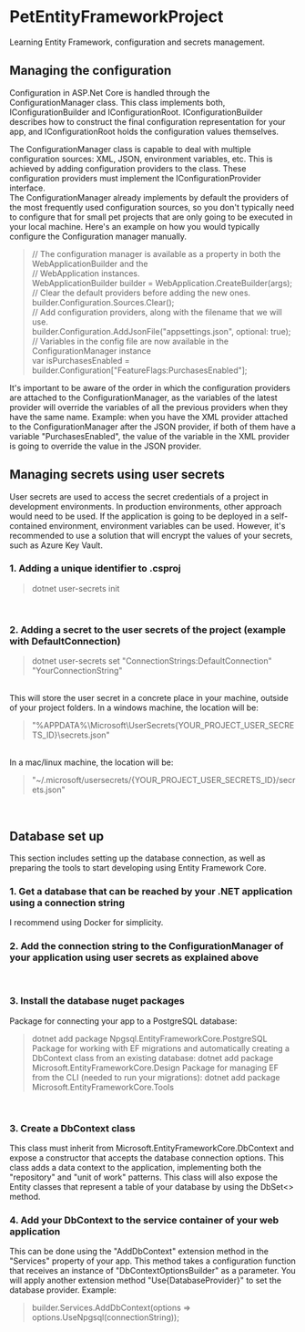 # PetEntityFrameworkProject
Learning Entity Framework, configuration and secrets management.

## Managing the configuration
Configuration in ASP.Net Core is handled through the ConfigurationManager class. This class implements both,
IConfigurationBuilder and IConfigurationRoot. IConfigurationBuilder describes how to construct the final configuration representation for your app, and IConfigurationRoot holds the configuration values themselves.

The ConfigurationManager class is capable to deal with multiple configuration sources: XML, JSON, environment
variables, etc. This is achieved by adding configuration providers to the class. These configuration providers
must implement the IConfigurationProvider interface.
<br>
The ConfigurationManager already implements by default the providers of the most frequently used configuration
sources, so you don't typically need to configure that for small pet projects that are only going to be 
executed in your local machine. Here's an example on how you would typically configure the Configuration manager manually.
<br>

> // The configuration manager is available as a property in both the WebApplicationBuilder and the <br>
> // WebApplication instances. <br>
> WebApplicationBuilder builder = WebApplication.CreateBuilder(args); <br>
> // Clear the default providers before adding the new ones. <br>
> builder.Configuration.Sources.Clear(); <br>
> // Add configuration providers, along with the filename that we will use. <br>
> builder.Configuration.AddJsonFile("appsettings.json", optional: true); <br>
> // Variables in the config file are now available in the ConfigurationManager instance <br>
> var isPurchasesEnabled = builder.Configuration["FeatureFlags:PurchasesEnabled"]; <br>

It's important to be aware of the order in which the configuration providers are attached to the 
ConfigurationManager, as the variables of the latest provider will override the variables of all the previous
providers when they have the same name. Example: when you have the XML provider attached to the ConfigurationManager after the JSON provider, if both of them have a variable "PurchasesEnabled", the value
of the variable in the XML provider is going to override the value in the JSON provider.
<br>

## Managing secrets using user secrets
User secrets are used to access the secret credentials of a project in development environments. In 
production environments, other approach would need to be used. If the application is going to be deployed
in a self-contained environment, environment variables can be used. However, it's recommended to use a 
solution that will encrypt the values of your secrets, such as Azure Key Vault.

### 1. Adding a unique identifier to .csproj
> dotnet user-secrets init
<br>

### 2. Adding a secret to the user secrets of the project (example with DefaultConnection)
> dotnet user-secrets set "ConnectionStrings:DefaultConnection" "YourConnectionString"
<br>
This will store the user secret in a concrete place in your machine, outside of your project folders.
In a windows machine, the location will be:

> "%APPDATA%\Microsoft\UserSecrets\{YOUR_PROJECT_USER_SECRETS_ID}\secrets.json"
<br>
In a mac/linux machine, the location will be:

> "~/.microsoft/usersecrets/{YOUR_PROJECT_USER_SECRETS_ID}/secrets.json"
<br>

## Database set up
This section includes setting up the database connection, as well as preparing the tools to start developing using Entity Framework Core.
<br>

### 1. Get a database that can be reached by your .NET application using a connection string
I recommend using Docker for simplicity.
<br>

### 2. Add the connection string to the ConfigurationManager of your application using user secrets as explained above
<br>

### 3. Install the database nuget packages
Package for connecting your app to a PostgreSQL database:
> dotnet add package Npgsql.EntityFrameworkCore.PostgreSQL
Package for working with EF migrations and automatically creating a DbContext class from an existing database:
> dotnet add package Microsoft.EntityFrameworkCore.Design
Package for managing EF from the CLI (needed to run your migrations):
> dotnet add package Microsoft.EntityFrameworkCore.Tools
<br>

### 3. Create a DbContext class
This class must inherit from Microsoft.EntityFrameworkCore.DbContext and expose a constructor that accepts the database connection options. This class adds a data context to the application, implementing both the "repository" and "unit of work" patterns. This class will also expose the Entity classes that represent a table of your database by using the DbSet<> method.
<br>

### 4. Add your DbContext to the service container of your web application
This can be done using the "AddDbContext" extension method in the "Services" property of your app. This method takes a configuration function that receives an instance of "DbContextOptionsBuilder" as a parameter. You will apply another extension method 
"Use{DatabaseProvider}" to set the database provider. Example:
> builder.Services.AddDbContext<AppDbContext>(options => options.UseNpgsql(connectionString));
<br>